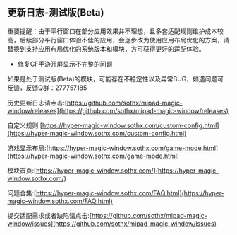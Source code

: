 ## 更新日志-测试版(Beta)

重要提醒：由于平行窗口在部分应用效果并不理想，且多套适配规则维护成本较高，后续部分平行窗口体验不佳的应用，会逐步改为使用应用布局优化的方案，请替换到支持应用布局优化的系统版本和模块，方可获得更好的适配体验。

- 修复CF手游开屏显示不完整的问题


如果是处于测试版(Beta)的模块，可能存在不稳定性以及异常BUG，如遇问题可反馈，反馈Q群：277757185

历史更新日志请点击:[https://github.com/sothx/mipad-magic-window/releases](https://github.com/sothx/mipad-magic-window/releases)

自定义规则:[https://hyper-magic-window.sothx.com/custom-config.html](https://hyper-magic-window.sothx.com/custom-config.html)

游戏显示布局:[https://hyper-magic-window.sothx.com/game-mode.html](https://hyper-magic-window.sothx.com/game-mode.html)

模块首页:[https://hyper-magic-window.sothx.com/](https://hyper-magic-window.sothx.com/)

问题合集:[https://hyper-magic-window.sothx.com/FAQ.html](https://hyper-magic-window.sothx.com/FAQ.html)

提交适配需求或者缺陷请点击:[https://github.com/sothx/mipad-magic-window/issues](https://github.com/sothx/mipad-magic-window/issues)

